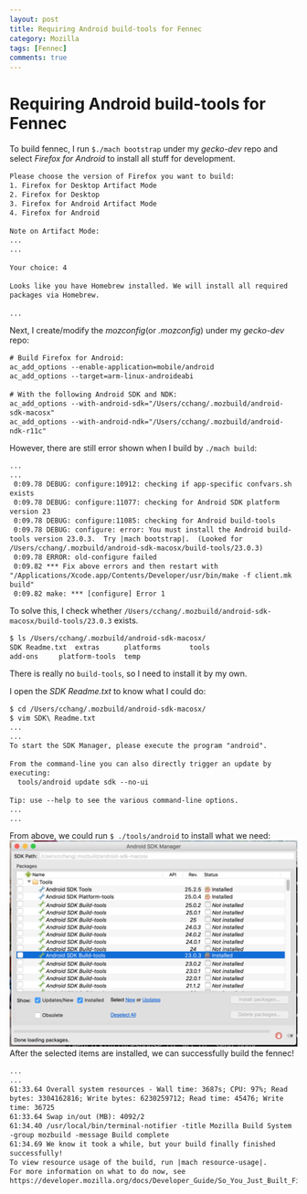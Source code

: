 ```yaml
---
layout: post
title: Requiring Android build-tools for Fennec
category: Mozilla
tags: [Fennec]
comments: true
---
```

# Requiring Android build-tools for Fennec

To build fennec, I run ```$./mach bootstrap``` under my _gecko-dev_ repo
and select _Firefox for Android_ to install all stuff for development.

```
Please choose the version of Firefox you want to build:
1. Firefox for Desktop Artifact Mode
2. Firefox for Desktop
3. Firefox for Android Artifact Mode
4. Firefox for Android

Note on Artifact Mode:
...
...

Your choice: 4

Looks like you have Homebrew installed. We will install all required packages via Homebrew.

...
```

Next, I create/modify the _mozconfig_(or _.mozconfig_) under my _gecko-dev_ repo:
```
# Build Firefox for Android:
ac_add_options --enable-application=mobile/android
ac_add_options --target=arm-linux-androideabi

# With the following Android SDK and NDK:
ac_add_options --with-android-sdk="/Users/cchang/.mozbuild/android-sdk-macosx"
ac_add_options --with-android-ndk="/Users/cchang/.mozbuild/android-ndk-r11c"
```

However, there are still error shown when I build by ```./mach build```:
```
...
...
 0:09.78 DEBUG: configure:10912: checking if app-specific confvars.sh exists
 0:09.78 DEBUG: configure:11077: checking for Android SDK platform version 23
 0:09.78 DEBUG: configure:11085: checking for Android build-tools
 0:09.78 DEBUG: configure: error: You must install the Android build-tools version 23.0.3.  Try |mach bootstrap|.  (Looked for /Users/cchang/.mozbuild/android-sdk-macosx/build-tools/23.0.3)
 0:09.78 ERROR: old-configure failed
 0:09.82 *** Fix above errors and then restart with               "/Applications/Xcode.app/Contents/Developer/usr/bin/make -f client.mk build"
 0:09.82 make: *** [configure] Error 1
```

To solve this, I check whether ```/Users/cchang/.mozbuild/android-sdk-macosx/build-tools/23.0.3``` exists.
```
$ ls /Users/cchang/.mozbuild/android-sdk-macosx/
SDK Readme.txt	extras		platforms		tools
add-ons		platform-tools	temp
```
There is really no ```build-tools```, so I need to install it by my own.

I open the _SDK Readme.txt_ to know what I could do:
```
$ cd /Users/cchang/.mozbuild/android-sdk-macosx/
$ vim SDK\ Readme.txt
...
...
To start the SDK Manager, please execute the program "android".

From the command-line you can also directly trigger an update by
executing:
  tools/android update sdk --no-ui

Tip: use --help to see the various command-line options.
...
...
```

From above, we could run ```$ ./tools/android``` to install what we need:
![Android SDK Manager][android-sdk-mgr]
After the selected items are installed, we can successfully build the fennec!

```
...
...
61:33.64 Overall system resources - Wall time: 3687s; CPU: 97%; Read bytes: 3304162816; Write bytes: 6230259712; Read time: 45476; Write time: 36725
61:33.64 Swap in/out (MB): 4092/2
61:34.40 /usr/local/bin/terminal-notifier -title Mozilla Build System -group mozbuild -message Build complete
61:34.69 We know it took a while, but your build finally finished successfully!
To view resource usage of the build, run |mach resource-usage|.
For more information on what to do now, see https://developer.mozilla.org/docs/Developer_Guide/So_You_Just_Built_Firefox
```

[android-sdk-mgr]: ../images/posts/android-sdk-manager.png "Android SDK Manager"
